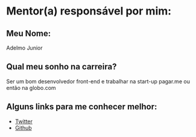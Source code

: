 # Mentor(a) responsável por mim:

## Meu Nome:

Adelmo Junior

## Qual meu sonho na carreira?

Ser um bom desenvolvedor front-end e trabalhar na start-up pagar.me ou então na globo.com

## Alguns links para me conhecer melhor:

- [Twitter](https://twitter.com/adelmojnr)
- [Github](https://github.com/adelmojnr)
